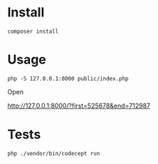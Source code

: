 # Install
`composer install`

# Usage

`php -S 127.0.0.1:8000 public/index.php`

Open

http://127.0.0.1:8000/?first=525678&end=712987

# Tests
`php ./vendor/bin/codecept run`
